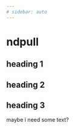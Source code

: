 ```yaml
---
# sidebar: auto
---
```



# ndpull

## heading 1

## heading 2

## heading 3

maybe i need some text?